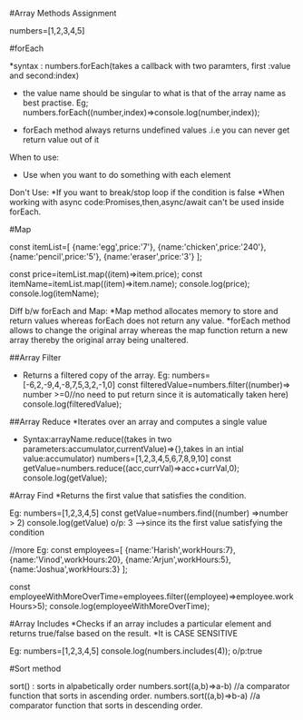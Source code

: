 #Array Methods Assignment

numbers=[1,2,3,4,5]

#forEach

\*syntax : numbers.forEach(takes a callback with two paramters, first :value and second:index)

- the value name should be singular to what is that of the array name as best practise.
  Eg; numbers.forEach((number,index)=>console.log(number,index));

- forEach method always returns undefined values .i.e you can never get return value out of it

When to use:

- Use when you want to do something with each element

Don't Use:
*If you want to break/stop loop if the condition is false
*When working with async code:Promises,then,async/await can't be used inside forEach.

#Map

const itemList=[
{name:'egg',price:'7'},
{name:'chicken',price:'240'},
{name:'pencil',price:'5'},
{name:'eraser',price:'3'}
];

const price=itemList.map((item)=>item.price);
const itemName=itemList.map((item)=>item.name);
console.log(price);
console.log(itemName);

Diff b/w forEach and Map:
*Map method allocates memory to store and return values whereas forEach does not return any value.
*forEach method allows to change the original array whereas the map function return a new array thereby the original array being unaltered.

##Array Filter

- Returns a filtered copy of the array.
  Eg: numbers=[-6,2,-9,4,-8,7,5,3,2,-1,0]
  const filteredValue=numbers.filter((number)=> number >=0//no need to put return since it is automatically taken here)
  console.log(filteredValue);

##Array Reduce
\*Iterates over an array and computes a single value

- Syntax:arrayName.reduce((takes in two parameters:accumulator,currentValue)=>{},takes in an intial value:accumulator)
  numbers=[1,2,3,4,5,6,7,8,9,10]
  const getValue=numbers.reduce((acc,currVal)=>acc+currVal,0);
  console.log(getValue);

#Array Find
\*Returns the first value that satisfies the condition.

Eg: numbers=[1,2,3,4,5]
const getValue=numbers.find((number) =>number > 2)
console.log(getValue) o/p: 3 -->since its the first value satisfying the condition

//more Eg:
const employees=[
{name:'Harish',workHours:7},
{name:'Vinod',workHours:20},
{name:'Arjun',workHours:5},
{name:'Joshua',workHours:3}
];

const employeeWithMoreOverTime=employees.filter((employee)=>employee.workHours>5);
console.log(employeeWithMoreOverTime);

#Array Includes
*Checks if an array includes a particular element and returns true/false based on the result.
*It is CASE SENSITIVE

Eg: numbers=[1,2,3,4,5]
console.log(numbers.includes(4));
o/p:true

#Sort method

sort() : sorts in alpabetically order
numbers.sort((a,b)=>a-b) //a comparator function that sorts in ascending order.
numbers.sort((a,b)=>b-a) //a comparator function that sorts in descending order.
